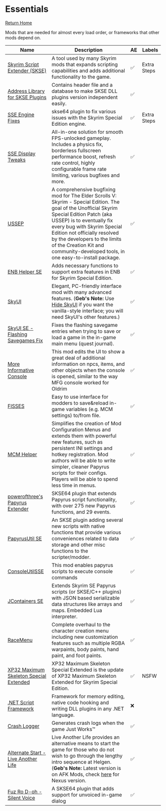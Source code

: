 # Essentials
[Return Home](https://github.com/Geborgen/usefulmods)

Mods that are needed for almost every load order, or frameworks that other mods depend on.

| Name | Description | AE | Labels |
| ------------- | ------------- | ------------ | ------------ |
| [Skyrim Script Extender (SKSE)](https://skse.silverlock.org/) | A tool used by many Skyrim mods that expands scripting capabilities and adds additional functionality to the game. | :white_check_mark: | Extra Steps |
| [Address Library for SKSE Plugins](https://www.nexusmods.com/skyrimspecialedition/mods/32444) | Contains header file and a database to make SKSE DLL plugins version independent easily. | :white_check_mark: |
| [SSE Engine Fixes](https://www.nexusmods.com/skyrimspecialedition/mods/17230) | skse64 plugin to fix various issues with the Skyrim Special Edition engine. | :white_check_mark: | Extra Steps |
| [SSE Display Tweaks](https://www.nexusmods.com/skyrimspecialedition/mods/34705) | All-in-one solution for smooth FPS-unlocked gameplay. Includes a physics fix, borderless fullscreen performance boost, refresh rate control, highly configurable frame rate limiting, various bugfixes and more. | :white_check_mark: |
| [USSEP](https://www.nexusmods.com/skyrimspecialedition/mods/266) | A comprehensive bugfixing mod for The Elder Scrolls V: Skyrim - Special Edition. The goal of the Unofficial Skyrim Special Edition Patch (aka USSEP) is to eventually fix every bug with Skyrim Special Edition not officially resolved by the developers to the limits of the Creation Kit and community-developed tools, in one easy-to-install package. | :white_check_mark: |
| [ENB Helper SE](https://www.nexusmods.com/skyrimspecialedition/mods/23174) | Adds necessary functions to support extra features in ENB for Skyrim Special Edition. | :white_check_mark: |
| [SkyUI](https://www.nexusmods.com/skyrimspecialedition/mods/12604) | Elegant, PC-friendly interface mod with many advanced features. (**Geb's Note:** Use [Hide SkyUI](https://www.nexusmods.com/skyrimspecialedition/mods/12770) if you want the vanilla-style interface; you will need SkyUI's other features.) | :white_check_mark: |
| [SkyUI SE - Flashing Savegames Fix](https://www.nexusmods.com/skyrimspecialedition/mods/20406) | Fixes the flashing savegame entries when trying to save or load a game in the in-game main menu (quest journal). | :white_check_mark: |
| [More Informative Console](https://www.nexusmods.com/skyrimspecialedition/mods/19250) | This mod edits the UI to show a great deal of additional information on npcs, items, and other objects when the console is opened, similar to the way MFG console worked for Oldrim | :white_check_mark: |
| [FISSES](https://www.nexusmods.com/skyrimspecialedition/mods/13956) | Easy to use interface for modders to save&reload in-game variables (e.g. MCM settings) to/from file. | :white_check_mark: |
| [MCM Helper](https://www.nexusmods.com/skyrimspecialedition/mods/53000) | Simplifies the creation of Mod Configuration Menus and extends them with powerful new features, such as persistent INI settings and hotkey registration. Mod authors will be able to write simpler, cleaner Papyrus scripts for their configs. Players will be able to spend less time in menus. | :white_check_mark: |
| [powerofthree's Papyrus Extender](https://www.nexusmods.com/skyrimspecialedition/mods/22854) | SKSE64 plugin that extends Papyrus script functionality, with over 275 new Papyrus functions, and 29 events. | :white_check_mark: |
| [PapyrusUtil SE](https://www.nexusmods.com/skyrimspecialedition/mods/13048) | An SKSE plugin adding several new scripts with native functions that provide various conveniences related to data storage and other misc functions to the scripter/modder. | :white_check_mark: |
| [ConsoleUtilSSE](https://www.nexusmods.com/skyrimspecialedition/mods/24858) | This mod enables papyrus scripts to execute console commands | :white_check_mark: |
| [JContainers SE](https://www.nexusmods.com/skyrimspecialedition/mods/16495) | Extends Skyrim SE Papyrus scripts (or SKSE/C++ plugins) with JSON based serializable data structures like arrays and maps. Embedded Lua interpreter. | :white_check_mark: |
| [RaceMenu](https://www.nexusmods.com/skyrimspecialedition/mods/19080) | Complete overhaul to the character creation menu including new customization features such as multiple RGBA warpaints, body paints, hand paint, and foot paints. | :white_check_mark: |
| [XP32 Maximum Skeleton Special Extended](https://www.nexusmods.com/skyrimspecialedition/mods/1988) | XP32 Maximum Skeleton Special Extended is the update of XP32 Maximum Skeleton Extended for Skyrim Special Edition. | :white_check_mark: | NSFW |
| [.NET Script Framework](https://www.nexusmods.com/skyrimspecialedition/mods/21294) | Framework for memory editing, native code hooking and writing DLL plugins in any .NET language. | :x: |
| [Crash Logger](https://www.nexusmods.com/skyrimspecialedition/mods/59596) | Generates crash logs when the game Just Works™ | :white_check_mark: |
| [Alternate Start - Live Another Life](https://www.afkmods.com/index.php?%2Ffiles%2Ffile%2F270-alternate-start-live-another-life%2F=) | Live Another Life provides an alternative means to start the game for those who do not wish to go through the lengthy intro sequence at Helgen. (**Geb's Note:** Latest version is on AFK Mods, check [here](https://www.nexusmods.com/skyrimspecialedition/mods/272) for Nexus version. | :white_check_mark: |
| [Fuz Ro D-oh - Silent Voice](https://www.nexusmods.com/skyrimspecialedition/mods/15109) | A SKSE64 plugin that adds support for unvoiced in-game dialog | :white_check_mark: |
